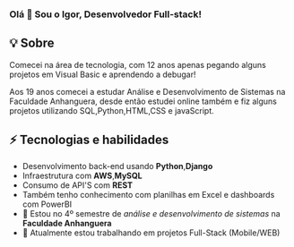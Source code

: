 ### Olá 👋 Sou o Igor, Desenvolvedor Full-stack!

## 💡 Sobre
Comecei na área de tecnologia, com 12 anos apenas pegando alguns projetos em Visual Basic e aprendendo a debugar!

Aos 19 anos comecei a estudar Análise e Desenvolvimento de Sistemas na Faculdade Anhanguera,
desde então estudei online também e fiz alguns projetos utilizando SQL,Python,HTML,CSS e javaScript.

## ⚡ Tecnologias e habilidades
 - Desenvolvimento back-end usando **Python**,**Django**
 - Infraestrutura com **AWS**,**MySQL**
 - Consumo de API'S com **REST**
 - Também tenho conhecimento com planilhas em Excel e dashboards com PowerBI
 - 📖 Estou no 4º semestre de *análise e desenvolvimento de sistemas* na **Faculdade Anhanguera**
 - 💼 Atualmente estou trabalhando em projetos Full-Stack (Mobile/WEB)
